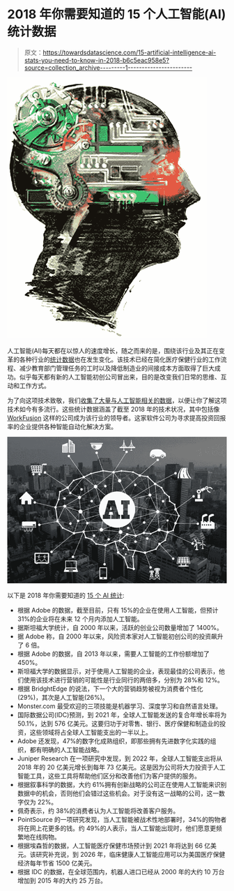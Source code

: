 # 2018 年你需要知道的 15 个人工智能(AI)统计数据

> 原文：<https://towardsdatascience.com/15-artificial-intelligence-ai-stats-you-need-to-know-in-2018-b6c5eac958e5?source=collection_archive---------1----------------------->

![](img/70ffd01f957fb2efffb2bd2ef9703daa.png)

人工智能(AI)每天都在以惊人的速度增长，随之而来的是，围绕该行业及其正在变革的各种行业的[统计数据](http://www.cmo.com/features/articles/2017/8/24/15-mindblowing-stats-about-artificial-intelligence-dmexco.html#gs.Q0Gg7Zs)也在发生变化。该技术已经在简化医疗保健行业的工作流程、减少教育部门管理任务的工时以及降低制造业的间接成本方面取得了巨大成功。似乎每天都有新的人工智能初创公司冒出来，目的是改变我们日常的思维、互动和工作方式。

为了向这项技术致敬，我们[收集了大量与人工智能相关的数据](https://enterprisersproject.com/article/2018/2/state-ai-10-eye-opening-statistics)，以便让你了解这项技术如今有多流行。这些统计数据涵盖了截至 2018 年的技术状况，其中包括像 [WorkFusion](https://goo.gl/Kwcee6) 这样的公司成为该行业的领导者。这家软件公司为寻求提高投资回报率的企业提供各种智能自动化解决方案。

![](img/bcf78ccc64ffd41aa73bb1ce222f5361.png)

以下是 2018 年你需要知道的 [15 个 AI 统计](https://www.forbes.com/sites/louiscolumbus/2018/01/12/10-charts-that-will-change-your-perspective-on-artificial-intelligences-growth/#438c96204758):

*   根据 Adobe 的数据，截至目前，只有 15%的企业在使用人工智能，但预计 31%的企业将在未来 12 个月内添加人工智能。
*   据斯坦福大学统计，自 2000 年以来，活跃的创业公司数量增加了 1400%。
*   据 Adobe 称，自 2000 年以来，风险资本家对人工智能初创公司的投资飙升了 6 倍。
*   根据 Adobe 的数据，自 2013 年以来，需要人工智能的工作份额增加了 450%。
*   斯坦福大学的数据显示，对于使用人工智能的企业，表现最佳的公司表示，他们使用该技术进行营销的可能性是行业同行的两倍多，分别为 28%和 12%。
*   根据 BridghtEdge 的说法，下一个大的营销趋势被视为消费者个性化(29%)，其次是人工智能(26%)。
*   Monster.com 最受欢迎的三项技能是机器学习、深度学习和自然语言处理。
*   国际数据公司(IDC)预测，到 2021 年，全球人工智能发送的复合年增长率将为 50.1%，达到 576 亿美元。这要归功于对零售、银行、医疗保健和制造业的投资，这些领域将占全球人工智能支出的一半以上。
*   Adobe 还发现，47%的数字化成熟组织，即那些拥有先进数字化实践的组织，都有明确的人工智能战略。
*   Juniper Research 在一项研究中发现，到 2022 年，全球人工智能支出将从 2018 年的 20 亿美元增长到每年 73 亿美元。这是因为公司将大力投资于人工智能工具，这些工具将帮助他们区分和改善他们为客户提供的服务。
*   根据叙事科学的数据，大约 61%拥有创新战略的公司正在使用人工智能来识别数据中的机会，否则他们会错过这些机会。对于没有这一战略的公司，这一数字仅为 22%。
*   佩奇表示，约 38%的消费者认为人工智能将改善客户服务。
*   PointSource 的一项研究发现，当人工智能被战术性地部署时，34%的购物者将在网上花更多的钱。约 49%的人表示，当人工智能出现时，他们愿意更频繁地在线购物。
*   根据埃森哲的数据，人工智能医疗保健市场预计到 2021 年将达到 66 亿美元。该研究补充说，到 2026 年，临床健康人工智能应用可以为美国医疗保健经济每年节省 1500 亿美元。
*   根据 IDC 的数据，在全球范围内，机器人进口已经从 2000 年的大约 10 万台增加到 2015 年的大约 25 万台。
